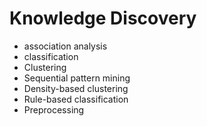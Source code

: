 # Knowledge Discovery
- association analysis
- classification
- Clustering
- Sequential pattern mining
- Density-based clustering
- Rule-based classification
- Preprocessing

